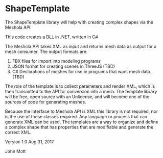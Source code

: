 # ShapeTemplate
The ShapeTemplate library will help with creating complex shapes via the Meshola API

This code creates a DLL in .NET, written in C#

The Meshola API takes XML as input and returns mesh data as output for a mesh consumer. 
The output formats are:

1. FBX files for import into modeling programs
2. JSON format for creating scenes in ThreeJS   (TBD)
3. C# Declarations of meshes for use in programs that want mesh data. (TBD)

The role of the template is to collect parameters and render XML, which is then transmitted to the API for conversion into a mesh.
The template library will be free, open source with an Unlicense, and will become one of the sources of code for generating meshes.

Because the interface to Meshola API is XML this library is not required, nor is the use of these classes required. Any language
or process that can generate XML can be used. The templates are a way to organize and define a complex shape that has properties that are modifiable and generate the correct
XML. 

Version 1.0 Aug 31, 2017

John Mott
